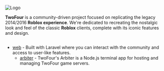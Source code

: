 
![Logo](/logohq.png)


**TwoFour** is a community-driven project focused on replicating the legacy 2014/2016 **Roblox experience**. We're dedicated to recreating the nostalgic look and feel of the classic **Roblox** clients, complete with its iconic features and design.


## 

 - [web](https://github.com/TWO-FOUR-INC/twofour-trunk) - Built with Laravel where you can interact with the community and access to user-like features.
   - [arbiter](#) - TwoFour's Arbiter is a Node.js terminal app for hosting and managing TwoFour game servers.

 
